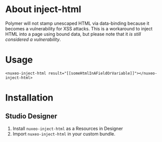 # About inject-html

Polymer will not stamp unescaped HTML via data-binding because it becomes a vulnerability for XSS attacks. This is a workaround to inject HTML into a page using bound data, but please note that it *is still considered a vulnerability*.

# Usage

`<nuxeo-inject-html result="[[someHtmlInAFieldOrVariable]]"></nuxeo-inject-html>`

# Installation

## Studio Designer

1. Install `nuxeo-inject-html` as a Resources in Designer
2. Import `nuxeo-inject-html` in your custom bundle.
